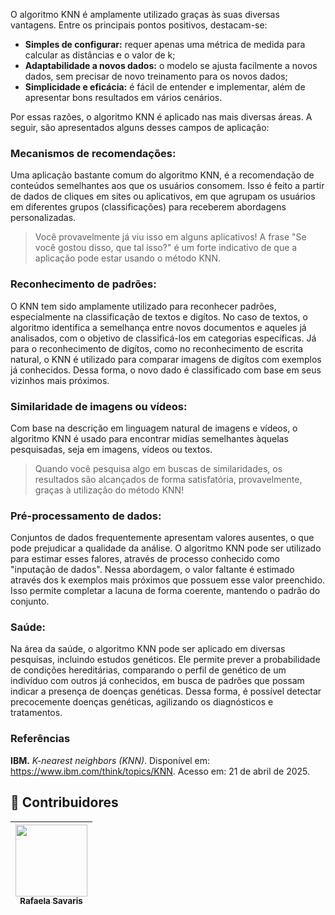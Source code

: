 O algoritmo KNN é amplamente utilizado graças às suas diversas vantagens. Entre os principais pontos positivos, destacam-se:
* **Simples de configurar:** requer apenas uma métrica de medida para calcular as distâncias e o valor de k;
* **Adaptabilidade a novos dados:** o modelo se ajusta facilmente a novos dados, sem precisar de novo treinamento para os novos dados;
* **Simplicidade e eficácia:** é fácil de entender e implementar, além de apresentar bons resultados em vários cenários.

Por essas razões, o algoritmo KNN é aplicado nas mais diversas áreas. A seguir, são apresentados alguns desses campos de aplicação:

### Mecanismos de recomendações: 
Uma aplicação bastante comum do algoritmo KNN, é a recomendação de conteúdos semelhantes aos que os usuários consomem. Isso é feito a partir de dados de cliques em sites ou aplicativos, em que agrupam os usuários em diferentes grupos (classificações) para receberem abordagens personalizadas.
> Você provavelmente já viu isso em alguns aplicativos! A frase "Se você gostou disso, que tal isso?" é um forte indicativo de que a aplicação pode estar usando o método KNN.

### Reconhecimento de padrões:
O KNN tem sido amplamente utilizado para reconhecer padrões, especialmente na classificação de textos e digítos. No caso de textos, o algoritmo identifica a semelhança entre novos documentos e aqueles já analisados, com o objetivo de classificá-los em categorias específicas. Já para o reconhecimento de digítos, como no reconhecimento de escrita natural, o KNN é utilizado para comparar imagens de digítos com exemplos já conhecidos. Dessa forma, o novo dado é classificado com base em seus vizinhos mais próximos.

### Similaridade de imagens ou vídeos:
Com base na descrição em linguagem natural de imagens e vídeos, o algoritmo KNN é usado para encontrar midías semelhantes àquelas pesquisadas, seja em imagens, vídeos ou textos.
> Quando você pesquisa algo em buscas de similaridades, os resultados são alcançados de forma satisfatória, provavelmente, graças à utilização do método KNN!

### Pré-processamento de dados:
Conjuntos de dados frequentemente apresentam valores ausentes, o que pode prejudicar a qualidade da análise. O algoritmo KNN pode ser utilizado para estimar esses falores, através de processo conhecido como "inputação de dados". Nessa abordagem, o valor faltante é estimado através dos k exemplos mais próximos que possuem esse valor preenchido. Isso permite completar a lacuna de forma coerente, mantendo o padrão do conjunto.

### Saúde:
Na área da saúde, o algoritmo KNN pode ser aplicado em diversas pesquisas, incluindo estudos genéticos. Ele permite prever a probabilidade de condições hereditárias, comparando o perfil de genético de um indivíduo com outros já conhecidos, em busca de padrões que possam indicar a presença de doenças genéticas. Dessa forma, é possível detectar precocemente doenças genéticas, agilizando os diagnósticos e tratamentos.

### Referências
**IBM.** _K-nearest neighbors (KNN)_. Disponível em: https://www.ibm.com/think/topics/KNN. Acesso em: 21 de abril de 2025.

## 👾 **Contribuidores**  
| [<img loading="lazy" src="https://avatars.githubusercontent.com/u/178849007?v=4" width=115><br><sub>Rafaela Savaris</sub>](https://github.com/rafasavaris) | 
| :---: |